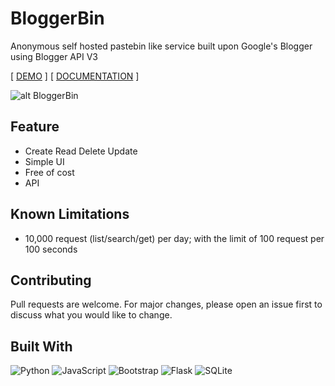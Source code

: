 # BloggerBin

Anonymous self hosted pastebin like service built upon Google's Blogger using Blogger API V3

[ [DEMO](https://draculabin.blogspot.com/) ] [ [DOCUMENTATION](https://draculabin.blogspot.com/p/documentation.html) ]


![alt BloggerBin](https://i.postimg.cc/NML6Rkf7/Blogger-Bin.png)


## Feature

- Create Read Delete Update
- Simple UI
- Free of cost
- API


## Known Limitations
- 10,000 request (list/search/get) per day; with the limit of 100 request per 100 seconds


## Contributing

Pull requests are welcome. For major changes, please open an issue first to discuss what you would like to change.


## Built With

![Python](https://img.shields.io/badge/python-3670A0?style=for-the-badge&logo=python&logoColor=ffdd54) ![JavaScript](https://img.shields.io/badge/javascript-%23323330.svg?style=for-the-badge&logo=javascript&logoColor=%23F7DF1E) ![Bootstrap](https://img.shields.io/badge/bootstrap-%23563D7C.svg?style=for-the-badge&logo=bootstrap&logoColor=white) ![Flask](https://img.shields.io/badge/flask-%23000.svg?style=for-the-badge&logo=flask&logoColor=white) ![SQLite](https://img.shields.io/badge/sqlite-%2307405e.svg?style=for-the-badge&logo=sqlite&logoColor=white)
